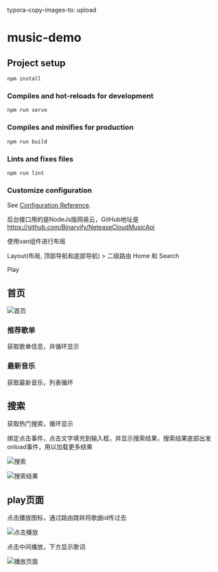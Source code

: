 typora-copy-images-to: upload

# music-demo

## Project setup
```
npm install
```

### Compiles and hot-reloads for development
```
npm run serve
```

### Compiles and minifies for production
```
npm run build
```

### Lints and fixes files
```
npm run lint
```

### Customize configuration
See [Configuration Reference](https://cli.vuejs.org/config/).

后台接口用的是NodeJs版网易云，GitHub地址是 https://github.com/Binaryify/NeteaseCloudMusicApi

使用van组件进行布局

Layout(布局, 顶部导航和底部导航) > 二级路由 Home 和 Search

Play

## 首页

![首页](%E9%A6%96%E9%A1%B5.png)

### 推荐歌单

获取歌单信息，并循环显示

### 最新音乐

获取最新音乐，列表循环

## 搜索

获取热门搜索，循环显示

绑定点击事件，点击文字填充到输入框，并显示搜索结果，搜索结果底部出发onload事件，用以加载更多结果

![搜索](%E6%90%9C%E7%B4%A2.png)

![搜索结果](%E6%90%9C%E7%B4%A2%E7%BB%93%E6%9E%9C.png)

## play页面

点击播放图标，通过路由跳转将歌曲id传过去

![点击播放](%E7%82%B9%E5%87%BB%E6%92%AD%E6%94%BE.png)



点击中间播放，下方显示歌词

![播放页面](%E6%92%AD%E6%94%BE%E9%A1%B5%E9%9D%A2.png)

